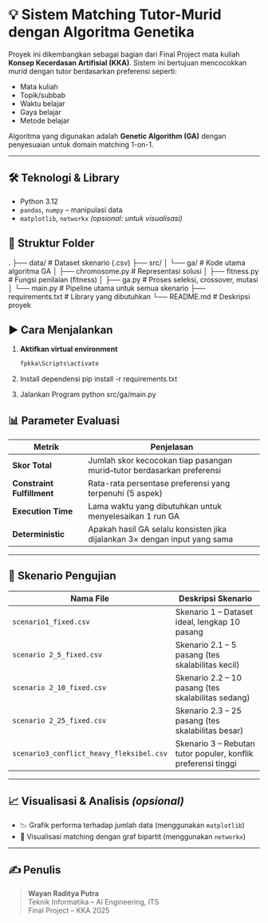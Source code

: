 # 💡 Sistem Matching Tutor-Murid dengan Algoritma Genetika

Proyek ini dikembangkan sebagai bagian dari Final Project mata kuliah **Konsep Kecerdasan Artifisial (KKA)**. Sistem ini bertujuan mencocokkan murid dengan tutor berdasarkan preferensi seperti:
- Mata kuliah
- Topik/subbab
- Waktu belajar
- Gaya belajar
- Metode belajar

Algoritma yang digunakan adalah **Genetic Algorithm (GA)** dengan penyesuaian untuk domain matching 1-on-1.

---

## 🛠 Teknologi & Library

- Python 3.12
- `pandas`, `numpy` – manipulasi data
- `matplotlib`, `networkx` *(opsional: untuk visualisasi)*

## 📁 Struktur Folder
.
├── data/ # Dataset skenario (.csv)
├── src/
│ └── ga/ # Kode utama algoritma GA
│ ├── chromosome.py # Representasi solusi
│ ├── fitness.py # Fungsi penilaian (fitness)
│ ├── ga.py # Proses seleksi, crossover, mutasi
│ └── main.py # Pipeline utama untuk semua skenario
├── requirements.txt # Library yang dibutuhkan
└── README.md # Deskripsi proyek

## ▶️ Cara Menjalankan
1. **Aktifkan virtual environment**  
   ```bash
   fpkka\Scripts\activate

2. Install dependensi
pip install -r requirements.txt

3. Jalankan Program
python src/ga/main.py

## 📊 Parameter Evaluasi

| **Metrik**               | **Penjelasan**                                                                 |
|--------------------------|--------------------------------------------------------------------------------|
| **Skor Total**           | Jumlah skor kecocokan tiap pasangan murid–tutor berdasarkan preferensi        |
| **Constraint Fulfillment** | Rata-rata persentase preferensi yang terpenuhi (5 aspek)                      |
| **Execution Time**       | Lama waktu yang dibutuhkan untuk menyelesaikan 1 run GA                        |
| **Deterministic**        | Apakah hasil GA selalu konsisten jika dijalankan 3× dengan input yang sama     |

---

## 🧪 Skenario Pengujian

| **Nama File**                         | **Deskripsi Skenario**                                                     |
|--------------------------------------|----------------------------------------------------------------------------|
| `scenario1_fixed.csv`                | Skenario 1 – Dataset ideal, lengkap 10 pasang                              |
| `scenario 2_5_fixed.csv`             | Skenario 2.1 – 5 pasang (tes skalabilitas kecil)                           |
| `scenario 2_10_fixed.csv`            | Skenario 2.2 – 10 pasang (tes skalabilitas sedang)                         |
| `scenario 2_25_fixed.csv`            | Skenario 2.3 – 25 pasang (tes skalabilitas besar)                          |
| `scenario3_conflict_heavy_fleksibel.csv` | Skenario 3 – Rebutan tutor populer, konflik preferensi tinggi             |

---

## 📈 Visualisasi & Analisis *(opsional)*
- 📉 Grafik performa terhadap jumlah data (menggunakan `matplotlib`)
- 🔗 Visualisasi matching dengan graf bipartit (menggunakan `networkx`)

---

## ✍️ Penulis
> **Wayan Raditya Putra**  
> Teknik Informatika – AI Engineering, ITS  
> Final Project – KKA 2025
